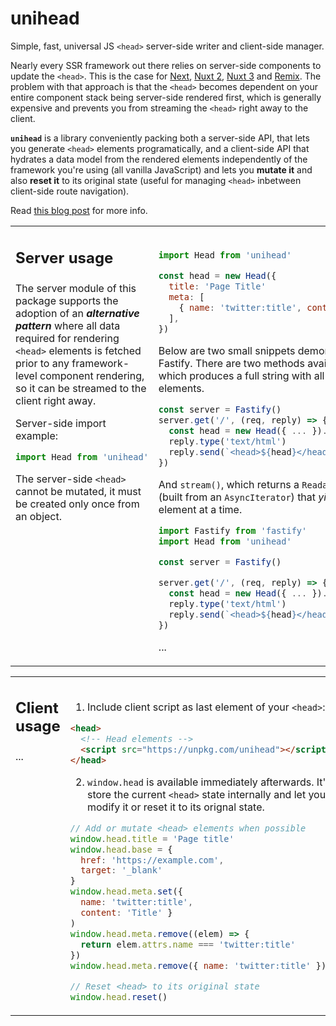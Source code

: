 # unihead

Simple, fast, universal JS `<head>` server-side writer and client-side manager.

Nearly every SSR framework out there relies on server-side components to update the `<head>`. This is the case for [Next][1], [Nuxt 2][2], [Nuxt 3][3] and [Remix][4]. The problem with that approach is that the `<head>` becomes dependent on your entire component stack being server-side rendered first, which is generally expensive and prevents you from streaming the `<head>` right away to the client. 

**`unihead`** is a library conveniently packing both a server-side API, that lets you generate `<head>` elements programatically, and a client-side API that hydrates a data model from the rendered elements independently of the framework you're using (all vanilla JavaScript) and lets you **mutate it** and also **reset it** to its original state (useful for managing `<head>` inbetween client-side route navigation). 

Read [this blog post]() for more info.

[1]: https://nuxtjs.org/docs/components-glossary/head/
[2]: https://v3.nuxtjs.org/guide/features/head-management
[3]: https://github.com/remix-run/remix/blob/main/packages/remix-react/components.tsx#L650
[4]: https://nextjs.org/docs/api-reference/next/head


<table>
<tr>
<td width="300px" valign="top">

<h2>

**Server usage**

</h2>
  
The server module of this package supports the adoption of an **_alternative pattern_** where all data required for rendering `<head>` elements is fetched prior to any framework-level component rendering, so it can be streamed to the client right away. 
  
Server-side import example:
  
```js
import Head from 'unihead'
```

The server-side `<head>` cannot be mutated, it must be created only once from an object.

</td>
<td valign="top"><br>

```js
import Head from 'unihead'

const head = new Head({
  title: 'Page Title'
  meta: [
    { name: 'twitter:title', content: 'Page Title' }
  ],
})
```

Below are two small snippets demonstrating usage with Fastify. There are two methods available `render()`, which produces a full string with all rendered `<head>` elements.


```js
const server = Fastify()
server.get('/', (req, reply) => {
  const head = new Head({ ... }).reander()
  reply.type('text/html')
  reply.send(`<head>${head}</head><body>...</body>`)
})
```
  
And `stream()`, which returns a `Readable` Node.js stream (built from an `AsyncIterator`) that _yields_ one `<head>` element at a time.
  
```js
import Fastify from 'fastify'
import Head from 'unihead'

const server = Fastify()

server.get('/', (req, reply) => {
  const head = new Head({ ... }).reander()
  reply.type('text/html')
  reply.send(`<head>${head}</head><body>...</body>`)
})
```
  

...

</td>
</tr>
</table>


<table>
<tr>
<td width="300px" valign="top">

<h2>

**Client usage**

</h2>

...

</td>
<td valign="top"><br>

1. Include client script as last element of your `<head>`:

```html
<head>
  <!-- Head elements -->
  <script src="https://unpkg.com/unihead"></script>
</head>
```

2. `window.head` is available immediately afterwards. It'll store the current 
`<head>` state internally and let you modify it or reset it to its orignal state.

```js
// Add or mutate <head> elements when possible
window.head.title = 'Page title'
window.head.base = {
  href: 'https://example.com',
  target: '_blank'
}
window.head.meta.set({
  name: 'twitter:title',
  content: 'Title' }
)
window.head.meta.remove((elem) => {
  return elem.attrs.name === 'twitter:title'
})
window.head.meta.remove({ name: 'twitter:title' })

// Reset <head> to its original state
window.head.reset()
```


</td>
</tr>
</table>

